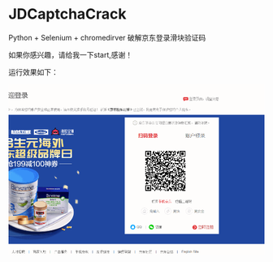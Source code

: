 # JDCaptchaCrack
Python + Selenium + chromedirver 破解京东登录滑块验证码

如果你感兴趣，请给我一下start,感谢！

运行效果如下：

![](/images/run.gif)
